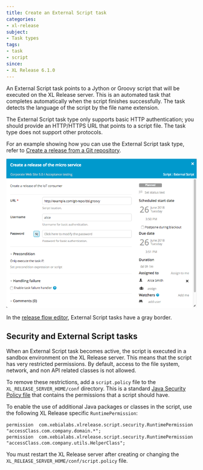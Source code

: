 ```yaml
---
title: Create an External Script task
categories:
- xl-release
subject:
- Task types
tags:
- task
- script
since:
- XL Release 6.1.0
---
```


An External Script task points to a Jython or Groovy script that will be executed on the XL Release server. This is an automated task that completes automatically when the script finishes successfully. The task detects the language of the script by the file name extension.

The External Script task type only supports basic HTTP authentication; you should provide an HTTP/HTTPS URL that points to a script file. The task type does not support other protocols.

For an example showing how you can use the External Script task type, refer to [Create a release from a Git repository](/xl-release/how-to/create-a-release-from-a-git-repository.html).

![External Script Task Details](../images/external-script-task.png)

In the [release flow editor](/xl-release/how-to/using-the-release-flow-editor.html), External Script tasks have a gray border.

## Security and External Script tasks

When an External Script task becomes active, the script is executed in a sandbox environment on the XL Release server. This means that the script has very restricted permissions. By default, access to the file system, network, and non API related classes is not allowed.

To remove these restrictions, add a `script.policy` file to the `XL_RELEASE_SERVER_HOME/conf` directory.
This is a standard [Java Security Policy file](http://docs.oracle.com/javase/7/docs/technotes/guides/security/PolicyFiles.html) that contains the permissions that a script should have.

To enable the use of additional Java packages or classes in the script, use the following XL Release specific `RuntimePermission`:

    permission  com.xebialabs.xlrelease.script.security.RuntimePermission "accessClass.com.company.domain.*";
    permission  com.xebialabs.xlrelease.script.security.RuntimePermission "accessClass.com.company.utils.HelperClass";

You must restart the XL Release server after creating or changing the `XL_RELEASE_SERVER_HOME/conf/script.policy` file.
